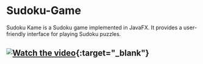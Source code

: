 # Sudoku-Game

Sudoku Kame is a Sudoku game implemented in JavaFX. It provides a user-friendly interface for playing Sudoku puzzles.

## [![Watch the video](https://img.youtube.com/vi/TDfLpSlLBeo/0.jpg)](https://www.youtube.com/watch?v=TDfLpSlLBeo){:target="_blank"}
